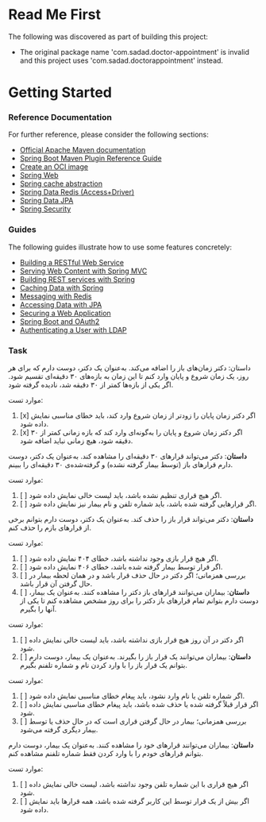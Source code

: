 # Read Me First
The following was discovered as part of building this project:

* The original package name 'com.sadad.doctor-appointment' is invalid and this project uses 'com.sadad.doctorappointment' instead.

# Getting Started

### Reference Documentation
For further reference, please consider the following sections:

* [Official Apache Maven documentation](https://maven.apache.org/guides/index.html)
* [Spring Boot Maven Plugin Reference Guide](https://docs.spring.io/spring-boot/docs/2.7.0/maven-plugin/reference/html/)
* [Create an OCI image](https://docs.spring.io/spring-boot/docs/2.7.0/maven-plugin/reference/html/#build-image)
* [Spring Web](https://docs.spring.io/spring-boot/docs/2.7.0/reference/htmlsingle/#boot-features-developing-web-applications)
* [Spring cache abstraction](https://docs.spring.io/spring-boot/docs/2.7.0/reference/htmlsingle/#boot-features-caching)
* [Spring Data Redis (Access+Driver)](https://docs.spring.io/spring-boot/docs/2.7.0/reference/htmlsingle/#boot-features-redis)
* [Spring Data JPA](https://docs.spring.io/spring-boot/docs/2.7.0/reference/htmlsingle/#boot-features-jpa-and-spring-data)
* [Spring Security](https://docs.spring.io/spring-boot/docs/2.7.0/reference/htmlsingle/#boot-features-security)

### Guides
The following guides illustrate how to use some features concretely:

* [Building a RESTful Web Service](https://spring.io/guides/gs/rest-service/)
* [Serving Web Content with Spring MVC](https://spring.io/guides/gs/serving-web-content/)
* [Building REST services with Spring](https://spring.io/guides/tutorials/bookmarks/)
* [Caching Data with Spring](https://spring.io/guides/gs/caching/)
* [Messaging with Redis](https://spring.io/guides/gs/messaging-redis/)
* [Accessing Data with JPA](https://spring.io/guides/gs/accessing-data-jpa/)
* [Securing a Web Application](https://spring.io/guides/gs/securing-web/)
* [Spring Boot and OAuth2](https://spring.io/guides/tutorials/spring-boot-oauth2/)
* [Authenticating a User with LDAP](https://spring.io/guides/gs/authenticating-ldap/)

### Task 

داستان: دکتر زمان‌های باز را اضافه می‌کند.
به‌عنوان یک دکتر، دوست دارم که برای هر روز، یک زمان شروع و پایان وارد کنم تا این زمان به بازه‌های ۳۰ دقیقه‌ای تقسیم شود.
اگر یکی از بازه‌ها کمتر از ۳۰ دقیقه شد، نادیده گرفته شود.

موارد تست:

1. [x] اگر دکتر زمان پایان را زودتر از زمان شروع وارد کند، باید خطای مناسبی نمایش داده شود.
2. [x] اگر دکتر زمان شروع و پایان را به‌گونه‌ای وارد کند که بازه زمانی کمتر از ۳۰ دقیقه شود، هیچ زمانی نباید اضافه شود.

**داستان**: دکتر می‌تواند قرارهای ۳۰ دقیقه‌ای را مشاهده کند.
به‌عنوان یک دکتر، دوست دارم قرارهای باز (توسط بیمار گرفته نشده) و گرفته‌شده‌ی ۳۰ دقیقه‌ای را ببینم.

موارد تست:

1. [ ] اگر هیچ قراری تنظیم نشده باشد، باید لیست خالی نمایش داده شود.
2. [ ] اگر قرارهایی گرفته شده باشد، باید شماره تلفن و نام بیمار نیز نمایش داده شود.

**داستان**: دکتر می‌تواند قرار باز را حذف کند.
به‌عنوان یک دکتر، دوست دارم بتوانم برخی از قرارهای بازم را حذف کنم.

موارد تست:

1. [ ] اگر هیچ قرار بازی وجود نداشته باشد، خطای ۴۰۴ نمایش داده شود.
2. [ ] اگر قرار توسط بیمار گرفته شده باشد، خطای ۴۰۶ نمایش داده شود.
3. [ ] بررسی همزمانی؛ اگر دکتر در حال حذف قرار باشد و در همان لحظه بیمار در حال گرفتن آن قرار باشد.
4. [ ] 
**داستان**: بیماران می‌توانند قرارهای باز دکتر را مشاهده کنند.
به‌عنوان یک بیمار، دوست دارم بتوانم تمام قرارهای باز دکتر را برای روز مشخص مشاهده کنم تا یکی از آنها را بگیرم.

موارد تست:

1. [ ] اگر دکتر در آن روز هیچ قرار بازی نداشته باشد، باید لیست خالی نمایش داده شود.
2. [ ] 
**داستان**: بیماران می‌توانند یک قرار باز را بگیرند.
به‌عنوان یک بیمار، دوست دارم بتوانم یک قرار باز را با وارد کردن نام و شماره تلفنم بگیرم.

موارد تست:

1. [ ] اگر شماره تلفن یا نام وارد نشود، باید پیغام خطای مناسبی نمایش داده شود.
2. [ ] اگر قرار قبلاً گرفته شده یا حذف شده باشد، باید پیغام خطای مناسبی نمایش داده شود.
3. [ ] بررسی همزمانی؛ بیمار در حال گرفتن قراری است که در حال حذف یا توسط بیمار دیگری گرفته می‌شود.

**داستان**: بیماران می‌توانند قرارهای خود را مشاهده کنند.
به‌عنوان یک بیمار، دوست دارم بتوانم قرارهای خودم را با وارد کردن فقط شماره تلفنم مشاهده کنم.

موارد تست:

1. [ ] اگر هیچ قراری با این شماره تلفن وجود نداشته باشد، لیست خالی نمایش داده شود.
2. [ ] اگر بیش از یک قرار توسط این کاربر گرفته شده باشد، همه قرارها باید نمایش داده شود.